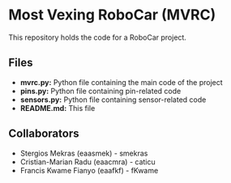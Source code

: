 # Most Vexing RoboCar (MVRC)
This repository holds the code for a RoboCar project.

## Files
* **mvrc.py:** Python file containing the  main code of the project
* **pins.py:** Python file containing pin-related code
* **sensors.py:** Python file containing sensor-related code
* **README.md:** This file

## Collaborators
* Stergios Mekras (eaasmek) - smekras
* Cristian-Marian Radu (eaacmra) - caticu
* Francis Kwame Fianyo (eaafkf) - fKwame